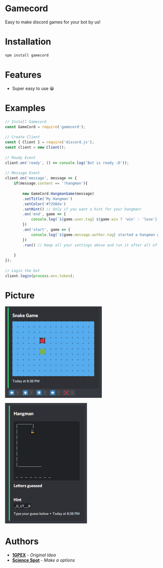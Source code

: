 # Gamecord

Easy to make discord games for your bot by us!

# Installation

```bash
npm install gamecord
```

# Features
- Super easy to use 😀

# Examples

```js
// Install Gamecord
const GameCord = require('gamecord');

// Create Client
const { Client } = require('discord.js');
const client = new Client();

// Ready Event
client.on('ready', () => console.log('Bot is ready :D'));

// Message Event
client.on('message', message => {
    if(message.content == '!hangman'){

        new GameCord.HangmanGame(message)
        .setTitle('My Hangman')
        .setColor('#7298da')
        .setHint() // Only if you want a hint for your hangman!
        .on('end', game => {
            console.log(`${game.user.tag} ${game.win ? 'win' : 'lose'} the game!`)
        })
        .on('start', game => {
            console.log(`${game.message.author.tag} started a hangman game with word ${game.word}!`)
        })
        .run() // Keep all your settings above and run it after all of your configuration!

    }
});

// Login the bot
client.login(process.env.token);
```

# Picture
![1](/images/snake.png)

![2](/images/hangman.png)

# Authors
* **[1GPEX](https://github.com/1GPEX)** - *Original Idea*
* **[Science Spot](https://github.com/Scientific-Guy)** - *Make a options* 
